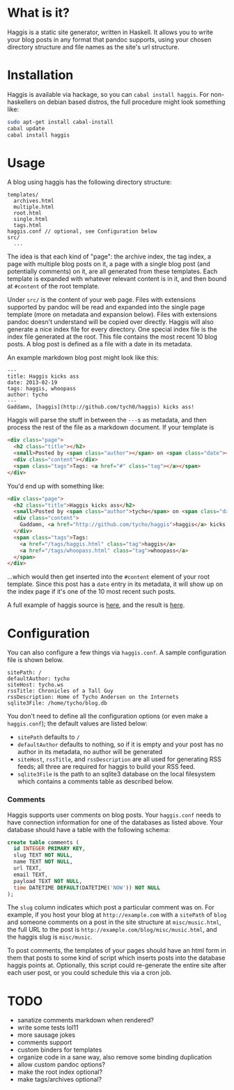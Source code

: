 # What is it?

Haggis is a static site generator, written in Haskell. It allows you to write
your blog posts in any format that pandoc supports, using your chosen
directory structure and file names as the site's url structure.

# Installation

Haggis is available via hackage, so you can `cabal install haggis`. For
non-haskellers on debian based distros, the full procedure might look
something like:

```bash
sudo apt-get install cabal-install
cabal update
cabal install haggis
```

# Usage

A blog using haggis has the following directory structure:

    templates/
      archives.html
      multiple.html
      root.html
      single.html
      tags.html
    haggis.conf // optional, see Configuration below
    src/
      ...

The idea is that each kind of "page": the archive index, the tag index, a page
with multiple blog posts on it, a page with a single blog post (and
potentially comments) on it, are all generated from these templates. Each
template is expanded with whatever relevant content is in it, and then bound
at `#content` of the root template.

Under `src/` is the content of your web page. Files with extensions supported
by pandoc will be read and expanded into the single page template (more on
metadata and expansion below). Files with extensions pandoc doesn't understand
will be copied over directly. Haggis will also generate a nice index file for
every directory. One special index file is the index file generated at the
root. This file contains the most recent 10 blog posts. A blog post is defined
as a file with a date in its metadata.

An example markdown blog post might look like this:

    ---
    title: Haggis kicks ass
    date: 2013-02-19
    tags: haggis, whoopass
    author: tycho
    ---
    Gaddamn, [haggis](http://github.com/tych0/haggis) kicks ass!

Haggis will parse the stuff in between the `---`s as metadata, and then
process the rest of the file as a markdown document. If your template is

```html
<div class="page">
  <h2 class="title"></h2>
  <small>Posted by <span class="author"></span> on <span class="date"></span></small>
  <div class="content"></div>
  <span class="tags">Tags: <a href="#" class="tag"></a></span>
</div>
```

You'd end up with something like:

```html
<div class="page">
  <h2 class="title">Haggis kicks ass</h2>
  <small>Posted by <span class="author">tycho</span> on <span class="date">2013-02-19</span></small>
  <div class="content">
    Gaddamn, <a href="http://github.com/tycho/haggis">haggis</a> kicks ass!
  </div>
  <span class="tags">Tags:
    <a href="/tags/haggis.html" class="tag">haggis</a>
    <a href="/tags/whoopass.html" class="tag">whoopass</a>
  </span>
</div>
```

...which would then get inserted into the `#content` element of your root
template. Since this post has a `date` entry in its metadata, it will show up
on the index page if it's one of the 10 most recent such posts.

A full example of haggis source is [here](http://github.com/tych0/tycho.ws),
and the result is [here](http://beta.tycho.ws).

# Configuration

You can also configure a few things via `haggis.conf`. A sample configuration
file is shown below.

    sitePath: /
    defaultAuthor: tycho
    siteHost: tycho.ws
    rssTitle: Chronicles of a Tall Guy
    rssDescription: Home of Tycho Andersen on the Internets
    sqlite3File: /home/tycho/blog.db

You don't need to define all the configuration options (or even make a
`haggis.conf`); the default values are listed below:

  * `sitePath` defaults to `/`
  * `defaultAuthor` defaults to nothing, so if it is empty and your post has
    no author in its metadata, no author will be generated
  * `siteHost`, `rssTitle`, and `rssDescription` are all used for generating
    RSS feeds; all three are required for haggis to build your RSS feed.
  * `sqlite3File` is the path to an sqlite3 database on the local filesystem
    which contains a comments table as described below.

### Comments

Haggis supports user comments on blog posts. Your `haggis.conf` needs to have
connection information for one of the databases as listed above. Your database
should have a table with the following schema:

```sql
create table comments (
  id INTEGER PRIMARY KEY,
  slug TEXT NOT NULL,
  name TEXT NOT NULL,
  url TEXT,
  email TEXT,
  payload TEXT NOT NULL,
  time DATETIME DEFAULT(DATETIME('NOW')) NOT NULL
);
```

The `slug` column indicates which post a particular comment was on. For
example, if you host your blog at `http://example.com` with a `sitePath` of
`blog` and someone comments on a post in the site structure at
`misc/music.html`, the full URL to the post is
`http://example.com/blog/misc/music.html`, and the haggis slug is
`misc/music`.

To post comments, the templates of your pages should have an html form in them
that posts to some kind of script which inserts posts into the database haggis
points at. Optionally, this script could re-generate the entire site after
each user post, or you could schedule this via a cron job.

# TODO

  * sanatize comments markdown when rendered?
  * write some tests lol11
  * more sausage jokes
  * comments support
  * custom binders for templates
  * organize code in a sane way, also remove some binding duplication
  * allow custom pandoc options?
  * make the root index optional?
  * make tags/archives optional?
